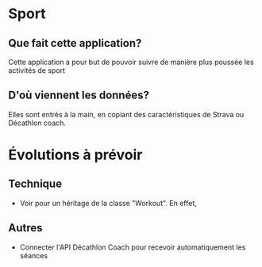 # Sport

## Que fait cette application?
Cette application a pour but de pouvoir suivre de manière plus poussée les activités de sport

## D'où viennent les données?
Elles sont entrés à la main, en copiant des caractéristiques de Strava ou Décathlon coach.


# Évolutions à prévoir

## Technique
* Voir pour un héritage de la classe "Workout". En effet, 

## Autres
* Connecter l'API Décathlon Coach pour recevoir automatiquement les séances
